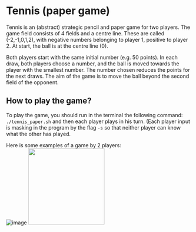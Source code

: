 # Tennis (paper game)  
Tennis is an (abstract) strategic pencil and paper game for two players. The game field consists of 4 fields and a centre line. These are called (-2,-1,0,1,2), with negative numbers belonging to player 1, positive to player 2. At start, the ball is at the centre line (0).

Both players start with the same initial number (e.g. 50 points). In each draw, both players choose a number, and the ball is moved towards the player with the smallest number. The number chosen reduces the points for the next draws. The aim of the game is to move the ball beyond the second field of the opponent.


## How to play the game?
To play the game, you should run in the terminal the following command: ``./tennis_paper.sh`` and then each player plays in his turn.
(Each player input is masking in the program by the flag ``-s`` so that neither player can know what the other has played.

Here is some examples of a game by 2 players:  
![image](https://user-images.githubusercontent.com/71727260/209853916-dec401f9-54d1-4626-927c-d181cad3e6b1.png) <img src="https://user-images.githubusercontent.com/71727260/209854158-8a680c9d-dab1-48cc-83c8-592ea4f5f678.png" width="207">

